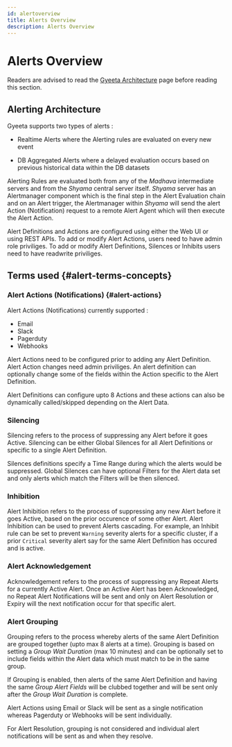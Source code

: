 ```yaml
---
id: alertoverview
title: Alerts Overview
description: Alerts Overview
---
```


# Alerts Overview

Readers are advised to read the [Gyeeta Architecture](../architecture) page before reading this section.

## Alerting Architecture

Gyeeta supports two types of alerts :

- Realtime Alerts where the Alerting rules are evaluated on every new event

- DB Aggregated Alerts where a delayed evaluation occurs based on previous historical data within the DB datasets

Alerting Rules are evaluated both from any of the _Madhava_ intermediate servers and from the _Shyama_ central server itself. 
_Shyama_ server has an Alertmanager component which is the final step in the Alert Evaluation chain and on an Alert trigger, the
Alertmanager within _Shyama_ will send the alert Action (Notification) request to a remote Alert Agent which will then execute the
Alert Action.

Alert Definitions and Actions are configured using either the Web UI or using REST APIs. To add or modify Alert Actions, users need
to have admin role priviliges. To add or modify Alert Definitions, Silences or Inhibits users need to have readwrite priviliges.

## Terms used {#alert-terms-concepts}

### Alert Actions (Notifications) {#alert-actions}

Alert Actions (Notifications) currently supported :

- Email
- Slack
- Pagerduty
- Webhooks

Alert Actions need to be configured prior to adding any Alert Definition. Alert Action changes need admin priviliges. An alert
definition can optionally change some of the fields within the Action specific to the Alert Definition. 

Alert Definitions can configure upto 8 Actions and these actions can also be dynamically called/skipped depending on the Alert Data.

### Silencing

Silencing refers to the process of suppressing any Alert before it goes Active. Silencing can be either Global Silences for all Alert 
Definitions or specific to a single Alert Definition. 

Silences definitions specify a Time Range during which the alerts would be suppressed. Global Silences can have optional Filters for the 
Alert data set and only alerts which match the Filters will be then silenced.

### Inhibition

Alert Inhibition refers to the process of suppressing any new Alert before it goes Active, based on the prior occurence of some other
Alert. Alert Inhibition can be used to prevent Alerts cascading. For example, an Inhibit rule can be set to prevent `Warning` severity
alerts for a specific cluster, if a prior `Critical` severity alert say for the same Alert Definition has occured and is active.

### Alert Acknowledgement

Acknowledgement refers to the process of suppressing any Repeat Alerts for a currently Active Alert. Once an Active Alert has been 
Acknowledged, no Repeat Alert Notifications will be sent and only on Alert Resolution or Expiry will the next notification occur for
that specific alert.

### Alert Grouping

Grouping refers to the process whereby alerts of the same Alert Definition are grouped together (upto max 8 alerts at a time). 
Grouping is based on setting a _Group Wait Duration_ (max 10 minutes) and can be optionally set to include fields within the Alert data which
must match to be in the same group. 

If Grouping is enabled, then alerts of the same Alert Definition and having the same _Group Alert Fields_ will be clubbed together and 
will be sent only after the _Group Wait Duration_ is complete.

Alert Actions using Email or Slack will be sent as a single notification whereas Pagerduty or Webhooks will be sent individually.

For Alert Resolution, grouping is not considered and individual alert notifications will be sent as and when they resolve.

